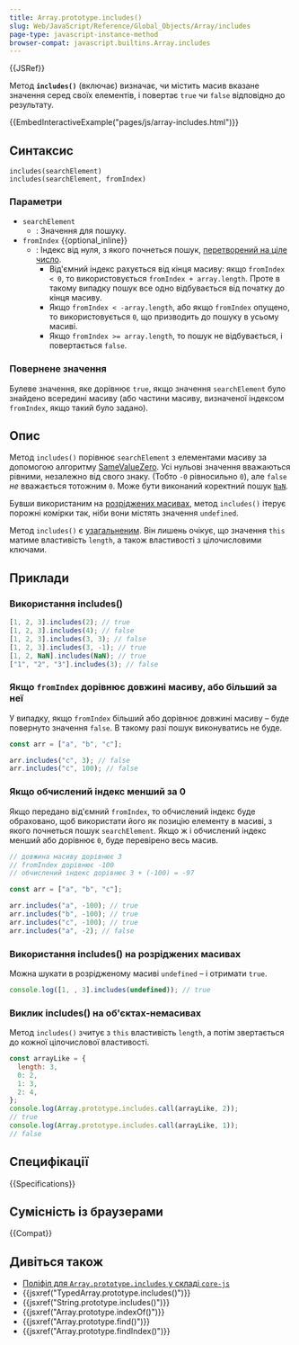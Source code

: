 ```yaml
---
title: Array.prototype.includes()
slug: Web/JavaScript/Reference/Global_Objects/Array/includes
page-type: javascript-instance-method
browser-compat: javascript.builtins.Array.includes
---
```


{{JSRef}}

Метод **`includes()`** (включає) визначає, чи містить масив вказане значення серед своїх елементів, і повертає `true` чи `false` відповідно до результату.

{{EmbedInteractiveExample("pages/js/array-includes.html")}}

## Синтаксис

```js-nolint
includes(searchElement)
includes(searchElement, fromIndex)
```

### Параметри

- `searchElement`
  - : Значення для пошуку.
- `fromIndex` {{optional_inline}}
  - : Індекс від нуля, з якого почнеться пошук, [перетворений на ціле число](/uk/docs/Web/JavaScript/Reference/Global_Objects/Number#peretvorennia-na-tsile).
    - Від'ємний індекс рахується від кінця масиву: якщо `fromIndex < 0`, то використовується `fromIndex + array.length`. Проте в такому випадку пошук все одно відбувається від початку до кінця масиву.
    - Якщо `fromIndex < -array.length`, або якщо `fromIndex` опущено, то використовується `0`, що призводить до пошуку в усьому масиві.
    - Якщо `fromIndex >= array.length`, то пошук не відбувається, і повертається `false`.

### Повернене значення

Булеве значення, яке дорівнює `true`, якщо значення `searchElement` було знайдено всередині масиву (або частини масиву, визначеної індексом `fromIndex`, якщо такий було задано).

## Опис

Метод `includes()` порівнює `searchElement` з елементами масиву за допомогою алгоритму [SameValueZero](/uk/docs/Web/JavaScript/Reference/Operators/Strict_equality). Усі нульові значення вважаються рівними, незалежно від свого знаку. (Тобто `-0` рівносильно `0`), але `false` _не_ вважається тотожним `0`. Може бути виконаний коректний пошук [`NaN`](/uk/docs/Web/JavaScript/Reference/Global_Objects/NaN).

Бувши використаним на [розріджених масивах](/uk/docs/Web/JavaScript/Guide/Indexed_collections#rozridzheni-masyvy), метод `includes()` ітерує порожні комірки так, ніби вони містять значення `undefined`.

Метод `includes()` є [узагальненим](/uk/docs/Web/JavaScript/Reference/Global_Objects/Array#uzahalneni-metody-masyvu). Він лишень очікує, що значення `this` матиме властивість `length`, а також властивості з цілочисловими ключами.

## Приклади

### Використання includes()

```js
[1, 2, 3].includes(2); // true
[1, 2, 3].includes(4); // false
[1, 2, 3].includes(3, 3); // false
[1, 2, 3].includes(3, -1); // true
[1, 2, NaN].includes(NaN); // true
["1", "2", "3"].includes(3); // false
```

### Якщо `fromIndex` дорівнює довжині масиву, або більший за неї

У випадку, якщо `fromIndex` більший або дорівнює довжині масиву – буде повернуто значення `false`. В такому разі пошук виконуватись не буде.

```js
const arr = ["a", "b", "c"];

arr.includes("c", 3); // false
arr.includes("c", 100); // false
```

### Якщо обчислений індекс менший за 0

Якщо передано від'ємний `fromIndex`, то обчислений індекс буде обраховано, щоб використати його як позицію елементу в масиві, з якого почнеться пошук `searchElement`. Якщо ж і обчислений індекс менший або дорівнює `0`, буде перевірено весь масив.

```js
// довжина масиву дорівнює 3
// fromIndex дорівнює -100
// обчислений індекс дорівнює 3 + (-100) = -97

const arr = ["a", "b", "c"];

arr.includes("a", -100); // true
arr.includes("b", -100); // true
arr.includes("c", -100); // true
arr.includes("a", -2); // false
```

### Використання includes() на розріджених масивах

Можна шукати в розрідженому масиві `undefined` – і отримати `true`.

```js
console.log([1, , 3].includes(undefined)); // true
```

### Виклик includes() на об'єктах-немасивах

Метод `includes()` зчитує з `this` властивість `length`, а потім звертається до кожної цілочислової властивості.

```js
const arrayLike = {
  length: 3,
  0: 2,
  1: 3,
  2: 4,
};
console.log(Array.prototype.includes.call(arrayLike, 2));
// true
console.log(Array.prototype.includes.call(arrayLike, 1));
// false
```

## Специфікації

{{Specifications}}

## Сумісність із браузерами

{{Compat}}

## Дивіться також

- [Поліфіл для `Array.prototype.includes` у складі `core-js`](https://github.com/zloirock/core-js#ecmascript-array)
- {{jsxref("TypedArray.prototype.includes()")}}
- {{jsxref("String.prototype.includes()")}}
- {{jsxref("Array.prototype.indexOf()")}}
- {{jsxref("Array.prototype.find()")}}
- {{jsxref("Array.prototype.findIndex()")}}
